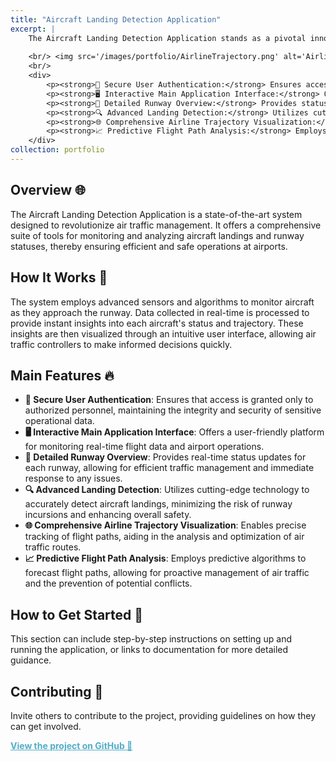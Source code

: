 ```yaml
---
title: "Aircraft Landing Detection Application"
excerpt: |
    The Aircraft Landing Detection Application stands as a pivotal innovation in air traffic control technology, setting new standards for safety, efficiency, and data-driven decision-making in airport operations. This project brings forth a paradigm shift in managing aircraft landings and runway statuses by providing real-time, actionable insights. Leveraging advanced algorithms and state-of-the-art sensor technology, the application ensures a seamless interface for air traffic controllers, enhancing their ability to monitor, predict, and act upon dynamic flight patterns and runway conditions.
    
    <br/> <img src='/images/portfolio/AirlineTrajectory.png' alt='Airline Trajectory Detail' style='width: 400px; display: inline-block;'> <img src='/images/portfolio/Predictedflight.png' alt='Airline Trajectory' style='width: 400px; display: inline-block; margin-right: 10px;'>
    <br/>
    <div>
        <p><strong>🔐 Secure User Authentication:</strong> Ensures access is granted only to authorized personnel, maintaining the integrity and security of sensitive operational data.</p>
        <p><strong>🖥️ Interactive Main Application Interface:</strong> Offers a user-friendly platform for monitoring real-time flight data and airport operations.</p>
        <p><strong>🛫 Detailed Runway Overview:</strong> Provides status updates for each runway, allowing for efficient traffic management.</p>
        <p><strong>🔍 Advanced Landing Detection:</strong> Utilizes cutting-edge technology for accurate landing insights.</p>
        <p><strong>🌐 Comprehensive Airline Trajectory Visualization:</strong> Enables precise tracking of flight paths for optimal route analysis.</p>
        <p><strong>📈 Predictive Flight Path Analysis:</strong> Employs predictive algorithms for proactive air traffic management.</p>
    </div>
collection: portfolio
---
```


## Overview 🌐
The Aircraft Landing Detection Application is a state-of-the-art system designed to revolutionize air traffic management. It offers a comprehensive suite of tools for monitoring and analyzing aircraft landings and runway statuses, thereby ensuring efficient and safe operations at airports.

## How It Works 🧐
The system employs advanced sensors and algorithms to monitor aircraft as they approach the runway. Data collected in real-time is processed to provide instant insights into each aircraft's status and trajectory. These insights are then visualized through an intuitive user interface, allowing air traffic controllers to make informed decisions quickly.

## Main Features 🔥
- **🔐 Secure User Authentication**: Ensures that access is granted only to authorized personnel, maintaining the integrity and security of sensitive operational data.
- **🖥️ Interactive Main Application Interface**: Offers a user-friendly platform for monitoring real-time flight data and airport operations.
- **🛫 Detailed Runway Overview**: Provides real-time status updates for each runway, allowing for efficient traffic management and immediate response to any issues.
- **🔍 Advanced Landing Detection**: Utilizes cutting-edge technology to accurately detect aircraft landings, minimizing the risk of runway incursions and enhancing overall safety.
- **🌐 Comprehensive Airline Trajectory Visualization**: Enables precise tracking of flight paths, aiding in the analysis and optimization of air traffic routes.
- **📈 Predictive Flight Path Analysis**: Employs predictive algorithms to forecast flight paths, allowing for proactive management of air traffic and the prevention of potential conflicts.

## How to Get Started 🚀
This section can include step-by-step instructions on setting up and running the application, or links to documentation for more detailed guidance.

## Contributing 👋
Invite others to contribute to the project, providing guidelines on how they can get involved.

<a href="https://github.com/mdalmaruf/AircraftLandingDetection.git" style="color:#52adc8;"><strong>View the project on GitHub 🌟</strong></a>
